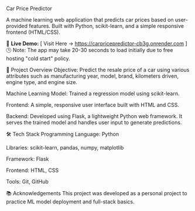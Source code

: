Car Price Predictor

A machine learning web application that predicts car prices based on user-provided features.
Built with Python, scikit-learn, and a simple responsive frontend (HTML/CSS).

🔗 **Live Demo:** [ Visit Here -> https://carpricepredictor-cb3g.onrender.com ]
🕒 Note: The app may take 20-30 seconds to load initially due to free hosting "cold start" policy.


📌 Project Overview
Objective: Predict the resale price of a car using various attributes such as manufacturing year, model, brand, kilometers driven, engine type, and engine size.

Machine Learning Model: Trained a regression model using scikit-learn.

Frontend: A simple, responsive user interface built with HTML and CSS.

Backend: Developed using Flask, a lightweight Python web framework. It serves the trained model and handles user input to generate predictions.

🛠️ Tech Stack
Programming Language: Python

Libraries: scikit-learn, pandas, numpy, matplotlib

Framework: Flask

Frontend: HTML, CSS

Tools: Git, GitHub

📚 Acknowledgements
This project was developed as a personal project to practice ML model deployment and full-stack basics.

